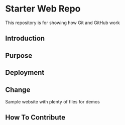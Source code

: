 # Starter Web Repo

This repository is for showing how Git and GitHub work

## Introduction

## Purpose

## Deployment

## Change

Sample website with plenty of files for demos

## How To Contribute